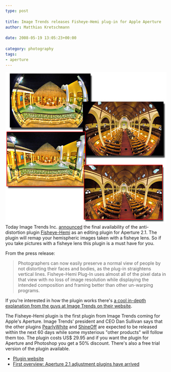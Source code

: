 ```yaml
---
type: post

title: Image Trends releases Fisheye-Hemi plug-in for Apple Aperture
author: Matthias Kretschmann

date: 2008-05-19 13:05:23+00:00

category: photography
tags:
- aperture
---
```


[![Fisheye-Hemi](../media/imagetrends_hemi_10.jpg)](../media/imagetrends_hemi_10.jpg)Today Image Trends Inc. [announced](http://www.imagetrendsinc.com/news/Aperture%20Fisheye%20Hemi%20%20Final.pdf) the final availability of the anti-distortion plugin [Fisheye-Hemi](http://www.imagetrendsinc.com/products/prodpage_hemi.asp) as an editing plugin for Aperture 2.1. The plugin will remap your hemispheric images taken with a fisheye lens. So if you take pictures with a fisheye lens this plugin is a must have for you.

From the press release:

> Photographers can now easily preserve a normal view of people by not distorting their faces and bodies, as the plug-in straightens vertical lines. Fisheye-Hemi Plug-In uses almost all of the pixel data in that view with no loss of image resolution while displaying the intended composition and framing better than other un-warping programs. 

If you're interested in how the plugin works there's [a cool in-depth explanation from the guys at Image Trends on their website](http://www.imagetrendsinc.com/products/specpage_hemi.asp).

The Fisheye-Hemi plugin is the first plugin from Image Trends coming for Apple's Aperture. Image Trends' president and CEO Dan Sullivan says that the other plugins [PearlyWhite](http://www.imagetrendsinc.com/products/prodpage_pearly.asp) and [ShineOff](http://www.imagetrendsinc.com/products/prodpage_shine.asp) are expected to be released within the next 60 days while some mysterious "other products" will follow them too. The plugin costs US$ 29.95 and if you want the plugin for Aperture and Photoshop you get a 50% discount. There's also a free trial version of the plugin available.

  * [Plugin website](http://www.imagetrendsinc.com/products/prodpage_hemi.asp)
  * [First overview: Aperture 2.1 adjustment plugins have arrived](http://www.kremalicious.com/2008/05/first-aperture-adjustment-plugins-have-arrived/)
